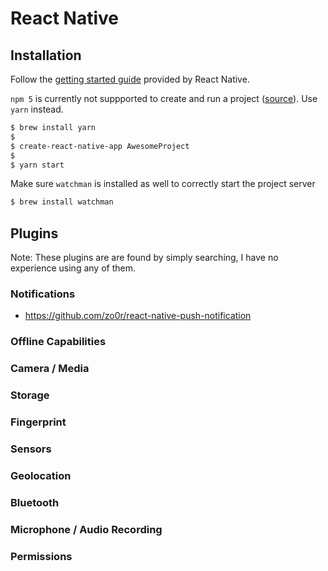 # React Native

## Installation

Follow the [getting started guide](http://facebook.github.io/react-native/docs/getting-started.html) provided by React Native.

`npm 5` is currently not suppported to create and run a project ([source](https://github.com/facebook/react-native/issues/14767)). Use `yarn` instead.

```bash
$ brew install yarn
$
$ create-react-native-app AwesomeProject
$
$ yarn start
```

Make sure `watchman` is installed as well to correctly start the project server 

```bash
$ brew install watchman
```

## Plugins

Note: These plugins are are found by simply searching, I have no experience using any of them.

### Notifications

* https://github.com/zo0r/react-native-push-notification 

### Offline Capabilities

### Camera / Media

### Storage

### Fingerprint

### Sensors

### Geolocation

### Bluetooth

### Microphone / Audio Recording

### Permissions







